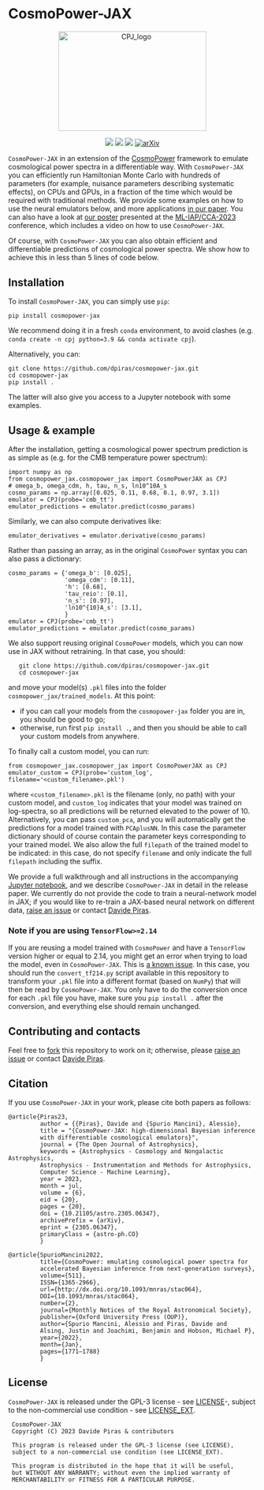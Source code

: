 # CosmoPower-JAX


<p align="center">
  <img src="https://user-images.githubusercontent.com/25639122/235351711-39be2b50-dbcb-4964-adbf-f38ffc74ef5f.jpeg" width="300" height="202.5"
 alt="CPJ_logo"/>
</p>
<div align="center">
  
![](https://img.shields.io/badge/Python-181717?style=plastic&logo=python)
![](https://img.shields.io/badge/Author-Davide%20Piras%20-181717?style=plastic)
![](https://img.shields.io/badge/Installation-pip%20install%20cosmopower--jax-181717?style=plastic)
[![arXiv](https://img.shields.io/badge/arXiv-2305.06347-b31b1b.svg)](https://arxiv.org/abs/2305.06347)


</div>

     
`CosmoPower-JAX` in an extension of the [CosmoPower](https://github.com/alessiospuriomancini/cosmopower) framework to emulate cosmological power spectra in a differentiable way. With `CosmoPower-JAX` you can efficiently run Hamiltonian Monte Carlo with hundreds of parameters (for example, nuisance parameters describing systematic effects), on CPUs and GPUs, in a fraction of the time which would be required with traditional methods. We provide some examples on how to use the neural emulators below, and more applications [in our paper](https://arxiv.org/abs/2305.06347). You can also have a look at [our poster](https://github.com/dpiras/dpiras.github.io/blob/master/assets/images/poster_CPJ.pdf) presented at the [ML-IAP/CCA-2023](https://indico.iap.fr/event/1/overview) conference, which includes a video on how to use `CosmoPower-JAX`.

Of course, with `CosmoPower-JAX` you can also obtain efficient and differentiable predictions of cosmological power spectra. We show how to achieve this in less than 5 lines of code below.

## Installation

To install `CosmoPower-JAX`, you can simply use `pip`:

    pip install cosmopower-jax

We recommend doing it in a fresh `conda` environment, to avoid clashes (e.g. `conda create -n cpj python=3.9 && conda activate cpj`). 

Alternatively, you can:

    git clone https://github.com/dpiras/cosmopower-jax.git
    cd cosmopower-jax
    pip install . 

The latter will also give you access to a Jupyter notebook with some examples.

## Usage & example

After the installation, getting a cosmological power spectrum prediction is as simple as (e.g. for the CMB temperature power spectrum):

    import numpy as np
    from cosmopower_jax.cosmopower_jax import CosmoPowerJAX as CPJ
    # omega_b, omega_cdm, h, tau, n_s, ln10^10A_s
    cosmo_params = np.array([0.025, 0.11, 0.68, 0.1, 0.97, 3.1])
    emulator = CPJ(probe='cmb_tt')
    emulator_predictions = emulator.predict(cosmo_params)

Similarly, we can also compute derivatives like:

    emulator_derivatives = emulator.derivative(cosmo_params)

Rather than passing an array, as in the original `CosmoPower` syntax you can also pass a dictionary:

    cosmo_params = {'omega_b': [0.025],
                    'omega_cdm': [0.11],
                    'h': [0.68],
                    'tau_reio': [0.1],
                    'n_s': [0.97],
                    'ln10^{10}A_s': [3.1],
                    }
    emulator = CPJ(probe='cmb_tt')
    emulator_predictions = emulator.predict(cosmo_params)

We also support reusing original `CosmoPower` models, which you can now use in JAX without retraining. In that case, you should: 

```
   git clone https://github.com/dpiras/cosmopower-jax.git
   cd cosmopower-jax
```

and move your model(s) `.pkl` files into the folder `cosmopower_jax/trained_models`. At this point:

- if you can call your models from the `cosmopower-jax` folder you are in, you should be good to go;
- otherwise, run first `pip install .`, and then you should be able to call your custom models from anywhere.
 
To finally call a custom model, you can run:

```
from cosmopower_jax.cosmopower_jax import CosmoPowerJAX as CPJ
emulator_custom = CPJ(probe='custom_log', filename='<custom_filename>.pkl')
```

where `<custom_filename>.pkl` is the filename (only, no path) with your custom model, and `custom_log` indicates that your model was trained on log-spectra, so all predictions will be returned elevated to the power of 10. Alternatively, you can pass `custom_pca`, and you will automatically get the predictions for a model trained with `PCAplusNN`. In this case the parameter dictionary should of course contain the parameter keys corresponding to your trained model. We also allow the full `filepath` of the trained model to be indicated: in this case, do not specify `filename` and only indicate the full `filepath` including the suffix.

We provide a full walkthrough and all instructions in the accompanying [Jupyter notebook](https://github.com/dpiras/cosmopower-jax/blob/main/notebooks/emulators_example.ipynb), and we describe `CosmoPower-JAX` in detail in the release paper. We currently do not provide the code to train a neural-network model in JAX; if you would like to re-train a JAX-based neural network on different data, [raise an issue](https://github.com/dpiras/cosmopower-jax/issues) or contact [Davide Piras](mailto:davide.piras@unige.ch).

### Note if you are using `TensorFlow>=2.14`
If you are reusing a model trained with `CosmoPower` and have a `TensorFlow` version higher or equal to 2.14, you might get an error when trying to load the model, even in `CosmoPower-JAX`. This is [a known issue](https://github.com/alessiospuriomancini/cosmopower/issues/22). In this case, you should run the `convert_tf214.py` script available in this repository to transform your `.pkl` file into a different format (based on `NumPy`) that will then be read by `CosmoPower-JAX`. You only have to do the conversion once for each `.pkl` file you have, make sure you `pip install .` after the conversion, and everything else should remain unchanged.


## Contributing and contacts

Feel free to [fork](https://github.com/dpiras/cosmopower-jax/fork) this repository to work on it; otherwise, please [raise an issue](https://github.com/dpiras/cosmopower-jax/issues) or contact [Davide Piras](mailto:davide.piras@unige.ch).

## Citation
If you use `CosmoPower-JAX` in your work, please cite both papers as follows:

    @article{Piras23,
             author = {{Piras}, Davide and {Spurio Mancini}, Alessio},
             title = "{CosmoPower-JAX: high-dimensional Bayesian inference 
             with differentiable cosmological emulators}",
             journal = {The Open Journal of Astrophysics},
             keywords = {Astrophysics - Cosmology and Nongalactic Astrophysics, 
             Astrophysics - Instrumentation and Methods for Astrophysics, 
             Computer Science - Machine Learning},
             year = 2023,
             month = jul,
             volume = {6},
             eid = {20},
             pages = {20},
             doi = {10.21105/astro.2305.06347},
             archivePrefix = {arXiv},
             eprint = {2305.06347},
             primaryClass = {astro-ph.CO}
             }
    
    @article{SpurioMancini2022,
             title={CosmoPower: emulating cosmological power spectra for 
             accelerated Bayesian inference from next-generation surveys},
             volume={511},
             ISSN={1365-2966},
             url={http://dx.doi.org/10.1093/mnras/stac064},
             DOI={10.1093/mnras/stac064},
             number={2},
             journal={Monthly Notices of the Royal Astronomical Society},
             publisher={Oxford University Press (OUP)},
             author={Spurio Mancini, Alessio and Piras, Davide and 
             Alsing, Justin and Joachimi, Benjamin and Hobson, Michael P},
             year={2022},
             month={Jan},
             pages={1771–1788}
             }
             

## License

`CosmoPower-JAX` is released under the GPL-3 license - see [LICENSE](https://github.com/dpiras/cosmopower-jax/blob/main/LICENSE)-, subject to 
the non-commercial use condition - see [LICENSE_EXT](https://github.com/dpiras/cosmopower-jax/blob/main/LICENSE_EXT).

     CosmoPower-JAX     
     Copyright (C) 2023 Davide Piras & contributors

     This program is released under the GPL-3 license (see LICENSE), 
     subject to a non-commercial use condition (see LICENSE_EXT).

     This program is distributed in the hope that it will be useful,
     but WITHOUT ANY WARRANTY; without even the implied warranty of
     MERCHANTABILITY or FITNESS FOR A PARTICULAR PURPOSE.
